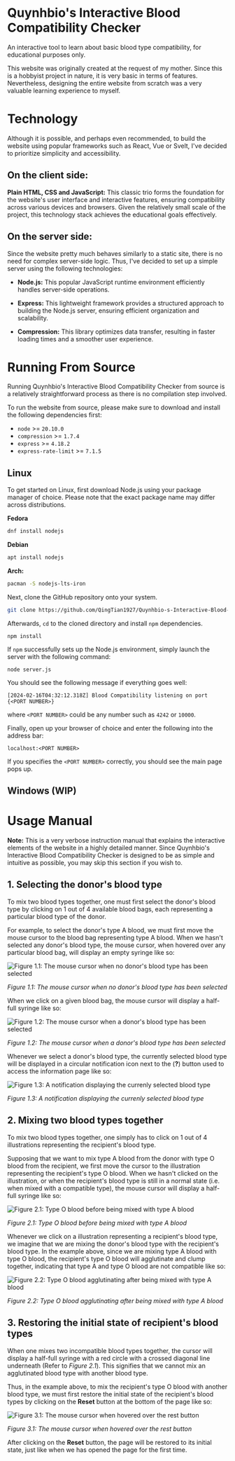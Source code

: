Quynhbio's Interactive Blood Compatibility Checker
==================================================

An interactive tool to learn about basic blood type compatibility, for educational purposes only.

This website was originally created at the request of my mother. Since this is a hobbyist project in nature, it is very basic in terms of features. Nevertheless, designing the entire website from scratch was a very valuable learning experience to myself.

# Technology
Although it is possible, and perhaps even recommended, to build the website using popular frameworks such as React, Vue or Svelt, I've decided to prioritize simplicity and accessibility.

## On the client side:
**Plain HTML, CSS and JavaScript:** This classic trio forms the foundation for the website's user interface and interactive features, ensuring compatibility across various devices and browsers. Given the relatively small scale of the project, this technology stack achieves the educational goals effectively.

## On the server side:
Since the website pretty much behaves similarly to a static site, there is no need for complex server-side logic. Thus, I've decided to set up a simple server using the following technologies:

* **Node.js:** This popular JavaScript runtime environment efficiently handles server-side operations.

* **Express:** This lightweight framework provides a structured approach to building the Node.js server, ensuring efficient organization and scalability.

* **Compression:** This library optimizes data transfer, resulting in faster loading times and a smoother user experience.

# Running From Source
Running Quynhbio's Interactive Blood Compatibility Checker from source is a relatively straightforward process as there is no compilation step involved.

To run the website from source, please make sure to download and install the following dependencies first:

* `node` >= `20.10.0`
* `compression` >= `1.7.4`
* `express` >= `4.18.2`
* `express-rate-limit` >= `7.1.5`

## Linux
To get started on Linux, first download Node.js using your package manager of choice. Please note that the exact package name may differ across distributions.

**Fedora**
``` sh
dnf install nodejs
```

**Debian**
``` sh
apt install nodejs
```

**Arch:**
``` sh
pacman -S nodejs-lts-iron
```

Next, clone the GitHub repository onto your system.
``` sh
git clone https://github.com/QingTian1927/Quynhbio-s-Interactive-Blood-Compatibility-Checker
```

Afterwards, `cd` to the cloned directory and install `npm` dependencies.
```
npm install
```

If `npm` successfully sets up the Node.js environment, simply launch the server with the following command:
```
node server.js
```

You should see the following message if everything goes well:
```
[2024-02-16T04:32:12.318Z] Blood Compatibility listening on port {<PORT NUMBER>}
```

where `<PORT NUMBER>` could be any number such as `4242` or `10000`.

Finally, open up your browser of choice and enter the following into the address bar:
```
localhost:<PORT NUMBER>
```

If you specifies the `<PORT NUMBER>` correctly, you should see the main page pops up.

## Windows (WIP)

# Usage Manual
**Note:** This is a very verbose instruction manual that explains the interactive elements of the website in a highly detailed manner. Since Quynhbio's Interactive Blood Compatibility Checker is designed to be as simple and intuitive as possible, you may skip this section if you wish to.

## 1. Selecting the donor's blood type
To mix two blood types together, one must first select the donor's blood type by clicking on 1 out of 4 available blood bags, each representing a particular blood type of the donor.

For example, to select the donor's type A blood, we must first move the mouse cursor to the blood bag representing type A blood. When we hasn't selected any donor's blood type, the mouse cursor, when hovered over any particular blood bag, will display an empty syringe like so:

![Figure 1.1: The mouse cursor when no donor's blood type has been selected](public/assets/images/Manual/vi/Manual_SelectBloodBag_1.png)

_Figure 1.1: The mouse cursor when no donor's blood type has been selected_

When we click on a given blood bag, the mouse cursor will display a half-full syringe like so:

![Figure 1.2: The mouse cursor when a donor's blood type has been selected](public/assets/images/Manual/vi/Manual_SelectBloodBag_2.png)

_Figure 1.2: The mouse cursor when a donor's blood type has been selected_

Whenever we select a donor's blood type, the currently selected blood type will be displayed in a circular notification icon next to the (**?**) button used to access the information page like so:

![Figure 1.3: A notification displaying the currenly selected blood type](public/assets/images/Manual/vi/Manual_BloodTypeNotification.png)

_Figure 1.3: A notification displaying the currenly selected blood type_

## 2. Mixing two blood types together
To mix two blood types together, one simply has to click on 1 out of 4 illustrations representing the recipient's blood type.

Supposing that we want to mix type A blood from the donor with type O blood from the recipient, we first move the cursor to the illustration representing the recipient's type O blood. When we hasn't clicked on the illustration, or when the recipient's blood type is still in a normal state (i.e. when mixed with a compatible type), the mouse cursor will display a half-full syringe like so:

![Figure 2.1: Type O blood before being mixed with type A blood](public/assets/images/Manual/vi/Manual_MixBlood_1.png)

_Figure 2.1: Type O blood before being mixed with type A blood_

Whenever we click on a illustration representing a recipient's blood type, we imagine that we are mixing the donor's blood type with the recipient's blood type. In the example above, since we are mixing type A blood with type O blood, the recipient's type O blood will agglutinate and clump together, indicating that type A and type O blood are not compatible like so:

![Figure 2.2: Type O blood agglutinating after being mixed with type A blood](public/assets/images/Manual/vi/Manual_MixBlood_2.png)

_Figure 2.2: Type O blood agglutinating after being mixed with type A blood_

## 3. Restoring the initial state of recipient's blood types
When one mixes two incompatible blood types together, the cursor will display a half-full syringe with a red circle with a crossed diagonal line underneath (Refer to _Figure 2.1_). This signifies that we cannot mix an agglutinated blood type with another blood type.

Thus, in the example above, to mix the recipient's type O blood with another blood type, we must first restore the initial state of the recipient's blood types by clicking on the **Reset** button at the bottom of the page like so:

![Figure 3.1: The mouse cursor when hovered over the rest button](public/assets/images/Manual/vi/Manual_ResetButton.png)

_Figure 3.1: The mouse cursor when hovered over the rest button_

After clicking on the **Reset** button, the page will be restored to its initial state, just like when we has opened the page for the first time.








